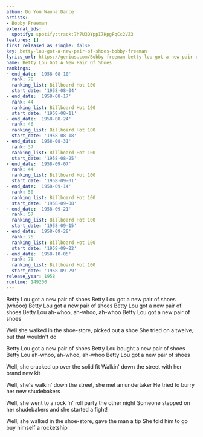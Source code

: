 ```yaml
---
album: Do You Wanna Dance
artists:
- Bobby Freeman
external_ids:
  spotify: spotify:track:7h7U3OYppI7HpgFqCc2VZ3
features: []
first_released_as_single: false
key: betty-lou-got-a-new-pair-of-shoes-bobby-freeman
lyrics_url: https://genius.com/Bobby-freeman-betty-lou-got-a-new-pair-of-shoes-lyrics
name: Betty Lou Got A New Pair Of Shoes
rankings:
- end_date: '1958-08-10'
  rank: 78
  ranking_list: Billboard Hot 100
  start_date: '1958-08-04'
- end_date: '1958-08-17'
  rank: 44
  ranking_list: Billboard Hot 100
  start_date: '1958-08-11'
- end_date: '1958-08-24'
  rank: 46
  ranking_list: Billboard Hot 100
  start_date: '1958-08-18'
- end_date: '1958-08-31'
  rank: 37
  ranking_list: Billboard Hot 100
  start_date: '1958-08-25'
- end_date: '1958-09-07'
  rank: 44
  ranking_list: Billboard Hot 100
  start_date: '1958-09-01'
- end_date: '1958-09-14'
  rank: 50
  ranking_list: Billboard Hot 100
  start_date: '1958-09-08'
- end_date: '1958-09-21'
  rank: 57
  ranking_list: Billboard Hot 100
  start_date: '1958-09-15'
- end_date: '1958-09-28'
  rank: 75
  ranking_list: Billboard Hot 100
  start_date: '1958-09-22'
- end_date: '1958-10-05'
  rank: 78
  ranking_list: Billboard Hot 100
  start_date: '1958-09-29'
release_year: 1958
runtime: 149200
---
```

Betty Lou got a new pair of shoes
Betty Lou got a new pair of shoes (whooo)
Betty Lou got a new pair of shoes
Betty Lou got a new pair of shoes
Betty Lou ah-whoo, ah-whoo, ah-whoo
Betty Lou got a new pair of shoes

Well she walked in the shoe-store, picked out a shoe
She tried on a twelve, but that wouldn't do

Betty Lou got a new pair of shoes
Betty Lou bought a new pair of shoes
Betty Lou ah-whoo, ah-whoo, ah-whoo
Betty Lou got a new pair of shoes

Well, she cracked up over the solid fit
Walkin' down the street with her brand new kit

Well, she's walkin' down the street, she met an undertaker
He tried to burry her new shudebakers

Well, she went to a rock 'n' roll party the other night
Someone stepped on her shudebakers and she started a fight!

Well, she walked in the shoe-store, gave the man a tip
She told him to go buy himself a rocketship
